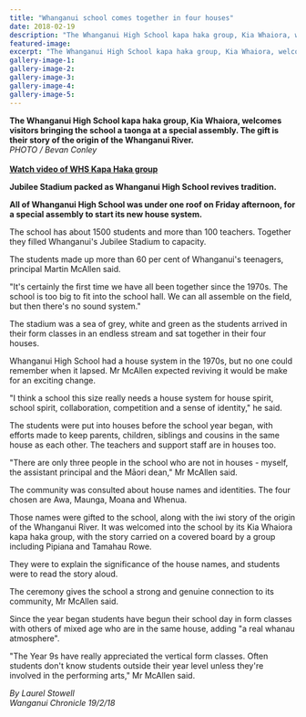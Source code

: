 ```yaml
---
title: "Whanganui school comes together in four houses"
date: 2018-02-19
description: "The Whanganui High School kapa haka group, Kia Whaiora, welcomes visitors bringing the school a taonga at a special assembly..."
featured-image: 
excerpt: "The Whanganui High School kapa haka group, Kia Whaiora, welcomes visitors bringing the school a taonga at a special assembly."
gallery-image-1: 
gallery-image-2: 
gallery-image-3: 
gallery-image-4: 
gallery-image-5: 
---
```


<p><strong>The Whanganui High School kapa haka group, Kia Whaiora, welcomes visitors bringing the school a taonga at a special assembly. The gift is their story of the origin of the Whanganui River.<br /></strong><em>PHOTO / Bevan Conley</em><br /><strong><br /><a href="http://www.nzherald.co.nz/wanganui-chronicle/news/article.cfm?c_id=1503426&amp;objectid=11996013">Watch video of WHS Kapa Haka group</a></strong></p>
<p><strong></strong><strong>Jubilee Stadium packed as Whanganui High School revives tradition.</strong></p>
<p class="element element-paragraph"><strong>All of Whanganui High School was under one roof on Friday afternoon, for a special assembly to start its new house system.</strong></p>
<p class="element element-paragraph">The school has about 1500 students and more than 100 teachers. Together they filled Whanganui's Jubilee Stadium to capacity.</p>
<p class="element element-paragraph">The students made up more than 60 per cent of Whanganui's teenagers, principal Martin McAllen said.</p>
<p class="element element-paragraph">"It's certainly the first time we have all been together since the 1970s. The school is too big to fit into the school hall. We can all assemble on the field, but then there's no sound system."</p>
<p class="element element-paragraph">The stadium was a sea of grey, white and green as the students arrived in their form classes in an endless stream and sat together in their four houses.</p>
<p class="element element-paragraph">Whanganui High School had a house system in the 1970s, but no one could remember when it lapsed. Mr McAllen expected reviving it would be make for an exciting change.</p>
<p class="element element-paragraph">"I think a school this size really needs a house system for house spirit, school spirit, collaboration, competition and a sense of identity," he said.</p>
<p class="element element-paragraph">The students were put into houses before the school year began, with efforts made to keep parents, children, siblings and cousins in the same house as each other. The teachers and support staff are in houses too.</p>
<p class="element element-paragraph">"There are only three people in the school who are not in houses - myself, the assistant principal and the Māori dean," Mr McAllen said.</p>
<p class="element element-paragraph">The community was consulted about house names and identities. The four chosen are Awa, Maunga, Moana and Whenua.</p>
<p class="element element-paragraph">Those names were gifted to the school, along with the iwi story of the origin of the Whanganui River. It was welcomed into the school by its Kia Whaiora kapa haka group, with the story carried on a covered board by a group including Pipiana and Tamahau Rowe.</p>
<p class="element element-paragraph">They were to explain the significance of the house names, and students were to read the story aloud.</p>
<p class="element element-paragraph">The ceremony gives the school a strong and genuine connection to its community, Mr McAllen said.</p>
<p class="element element-paragraph">Since the year began students have begun their school day in form classes with others of mixed age who are in the same house, adding "a real whanau atmosphere".</p>
<p class="element element-paragraph">"The Year 9s have really appreciated the vertical form classes. Often students don't know students outside their year level unless they're involved in the performing arts," Mr McAllen said.</p>
<p class="element element-paragraph"><em>By Laurel Stowell</em><br /><em>Wanganui Chronicle 19/2/18</em></p>

